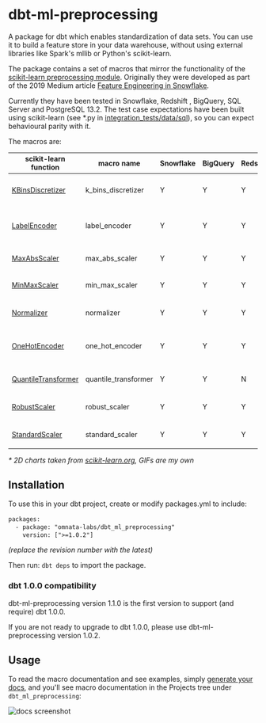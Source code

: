 # dbt-ml-preprocessing

A package for dbt which enables standardization of data sets. You can use it to build a feature store in your data warehouse, without using external libraries like Spark's mllib or Python's scikit-learn.

The package contains a set of macros that mirror the functionality of the [scikit-learn preprocessing module](https://scikit-learn.org/stable/modules/preprocessing.html). Originally they were developed as part of the 2019 Medium article [Feature Engineering in Snowflake](https://medium.com/omnata/feature-engineering-in-snowflake-4312032e0d53).

Currently they have been tested in Snowflake, Redshift , BigQuery, SQL Server and PostgreSQL 13.2. The test case expectations have been built using scikit-learn (see *.py in [integration_tests/data/sql](integration_tests/data/sql)), so you can expect behavioural parity with it.

The macros are:

| scikit-learn function | macro name | Snowflake | BigQuery | Redshift | MSSQL | PostgreSQL | Example |
| --- | --- | --- | --- | --- | --- | --- | --- |
| [KBinsDiscretizer](https://scikit-learn.org/stable/modules/generated/sklearn.preprocessing.KBinsDiscretizer.html#sklearn.preprocessing.KBinsDiscretizer)| k_bins_discretizer  | Y | Y | Y | Y | Y | ![example](images/k_bins.gif) |
| [LabelEncoder](https://scikit-learn.org/stable/modules/generated/sklearn.preprocessing.LabelEncoder.html#sklearn.preprocessing.LabelEncoder)| label_encoder  | Y | Y | Y | Y | Y | ![example](images/label_encoder.gif) |
| [MaxAbsScaler](https://scikit-learn.org/stable/modules/generated/sklearn.preprocessing.MaxAbsScaler.html#sklearn.preprocessing.MaxAbsScaler) | max_abs_scaler | Y | Y | Y | Y | Y | [![example](images/max_abs_scaler.png)](https://scikit-learn.org/stable/auto_examples/preprocessing/plot_all_scaling.html#maxabsscaler) |
| [MinMaxScaler](https://scikit-learn.org/stable/modules/generated/sklearn.preprocessing.MinMaxScaler.html#sklearn.preprocessing.MinMaxScaler) | min_max_scaler | Y | Y | Y | Y | Y | [![example](images/min_max_scaler.png)](https://scikit-learn.org/stable/auto_examples/preprocessing/plot_all_scaling.html#minmaxscaler) |
| [Normalizer](https://scikit-learn.org/stable/modules/generated/sklearn.preprocessing.Normalizer.html#sklearn.preprocessing.Normalizer) | normalizer | Y | Y | Y | Y | Y | [![example](images/normalizer.png)](https://scikit-learn.org/stable/auto_examples/preprocessing/plot_all_scaling.html#normalizer) |
| [OneHotEncoder](https://scikit-learn.org/stable/modules/generated/sklearn.preprocessing.OneHotEncoder.html#sklearn.preprocessing.OneHotEncoder) | one_hot_encoder | Y | Y | Y | Y | Y | ![example](images/one_hot_encoder.gif) |
| [QuantileTransformer](https://scikit-learn.org/stable/modules/generated/sklearn.preprocessing.QuantileTransformer.html#sklearn.preprocessing.QuantileTransformer) | quantile_transformer | Y | Y | N | N | Y | [![example](images/quantile_transformer.png)](https://scikit-learn.org/stable/auto_examples/preprocessing/plot_all_scaling.html#quantiletransformer-uniform-output) |
| [RobustScaler](https://scikit-learn.org/stable/modules/generated/sklearn.preprocessing.RobustScaler.html#sklearn.preprocessing.RobustScaler) | robust_scaler | Y | Y | Y | Y | Y | [![example](images/robust_scaler.png)](https://scikit-learn.org/stable/auto_examples/preprocessing/plot_all_scaling.html#robustscaler) |
| [StandardScaler](https://scikit-learn.org/stable/modules/generated/sklearn.preprocessing.StandardScaler.html#sklearn.preprocessing.StandardScaler) | standard_scaler | Y | Y | Y | N | Y | [![example](images/standard_scaler.png)](https://scikit-learn.org/stable/auto_examples/preprocessing/plot_all_scaling.html#standardscaler) |

_\* 2D charts taken from [scikit-learn.org](https://scikit-learn.org/stable/auto_examples/preprocessing/plot_all_scaling.html), GIFs are my own_
## Installation
To use this in your dbt project, create or modify packages.yml to include:
```
packages:
  - package: "omnata-labs/dbt_ml_preprocessing"
    version: [">=1.0.2"]
```
_(replace the revision number with the latest)_

Then run:
```dbt deps``` to import the package.

### dbt 1.0.0 compatibility
dbt-ml-preprocessing version 1.1.0 is the first version to support (and require) dbt 1.0.0.

If you are not ready to upgrade to dbt 1.0.0, please use dbt-ml-preprocessing version 1.0.2.

## Usage
To read the macro documentation and see examples, simply [generate your docs](https://docs.getdbt.com/reference/commands/cmd-docs/), and you'll see macro documentation in the Projects tree under ```dbt_ml_preprocessing```:

![docs screenshot](images/docs_screenshot.png)



